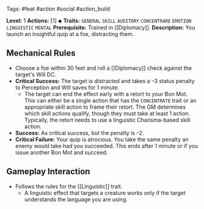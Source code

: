 Tags: #feat #action #social #action_build 

**Level:** 1
**Actions:** [1] ⬥
**Traits:** `GENERAL` `SKILL` `AUDITORY` `CONCENTRARE` `EMOTION` `LINGUISTIC` `MENTAL`
**Prerequisite:** Trained in [[Diplomacy]].
**Description:** You launch an insightful quip at a foe, distracting them.
## Mechanical Rules

- Choose a foe within 30 feet and roll a [[Diplomacy]] check against the target's Will DC.  
- **Critical Success:** The target is distracted and takes a –3 status penalty to Perception and Will saves for 1 minute. 
	- The target can end the effect early with a retort to your Bon Mot. This can either be a single action that has the `CONCENTRATE` trait or an appropriate skill action to frame their retort. The GM determines which skill actions qualify, though they must take at least 1 action. Typically, the retort needs to use a linguistic Charisma-based skill action.  
- **Success:** As critical success, but the penalty is –2.  
- **Critical Failure:** Your quip is atrocious. You take the same penalty an enemy would take had you succeeded. This ends after 1 minute or if you issue another Bon Mot and succeed.

## Gameplay Interaction

- Follows the rules for the [[Linguistic]] trait.
	- A linguistic effect that targets a creature works only if the target understands the language you are using.
